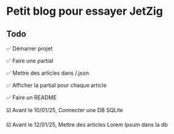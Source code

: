 # Petit blog pour essayer JetZig
## Todo
✅ Démarrer projet

✅ Faire une partial

✅ Mettre des articles dans /.json

✅ Afficher la partial pour chaque article

✅ Faire un README

☑️ Avant le 10/01/25, Connecter une DB SQLite

☑️ Avant le 12/01/25, Mettre des articles Lorem Ipsum dans la db
